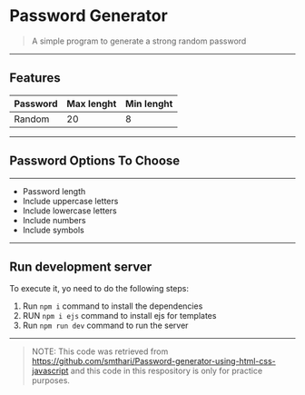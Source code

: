 # Password Generator
> A simple program to generate a strong random password
---
## Features

|Password|Max lenght|Min lenght|
|--------|----------|----------|
|Random|20|8|

---


## Password Options To Choose

---

* Password length
* Include uppercase letters
* Include lowercase letters
* Include numbers
* Include symbols

---

## Run development server

To execute it, yo need to do the following steps:  
1. Run `npm i` command to install the dependencies
2. RUN  `npm i ejs` command to install ejs for templates
2. Run `npm run dev` command to run the server

---

>NOTE: This code was retrieved from <https://github.com/smthari/Password-generator-using-html-css-javascript> and this code in this respository is only for practice purposes. 



